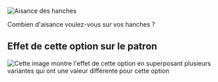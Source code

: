 ![Aisance des hanches](hipsease.svg)

Combien d'aisance voulez-vous sur vos hanches ?

## Effet de cette option sur le patron

![Cette image montre l'effet de cette option en superposant plusieurs variantes qui ont une valeur différente pour cette option](wahid_hipsease_sample.svg "Effet de cette option sur le patron")
